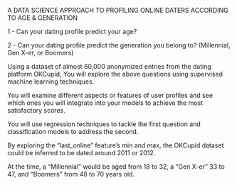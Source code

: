A DATA SCIENCE APPROACH TO PROFILING ONLINE DATERS ACCORDING TO AGE & GENERATION

1 - Can your dating profile predict your age?

2 - Can your dating profile predict the generation you belong to? (Millennial, Gen X-er, or Boomers)

Using a dataset of almost 60,000 anonymized entries from the dating platform OKCupid, You will explore the above questions using supervised machine learning techniques. 

You will examine different aspects or features of user profiles and see which ones you will integrate into your models to achieve the most satisfactory scores.

You will use regression techniques to tackle the first question and classification models to address the second.

By exploring the “last_online” feature’s min and max, the OKCupid dataset could be inferred to be dated around 2011 or 2012.

At the time, a “Millennial” would be aged from 18 to 32, a “Gen X-er” 33 to 47, and “Boomers” from 48 to 70 years old.
